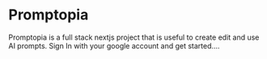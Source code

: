# Promptopia

Promptopia is a full stack nextjs project that is useful to create edit and use AI prompts.
Sign In with your google account and get started....